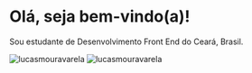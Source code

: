 <h1>Olá, seja bem-vindo(a)!</h1>
<p>Sou estudante de Desenvolvimento Front End do Ceará, Brasil.</p>
<img src="https://github-readme-stats.vercel.app/api?username=lucasmouravarela&show_icons=true&locale=en" alt="lucasmouravarela" />
<img src="https://github-readme-stats.vercel.app/api/top-langs?username=lucasmouravarela&show_icons=true&locale=pt-br&layout=compact" alt="lucasmouravarela" />


